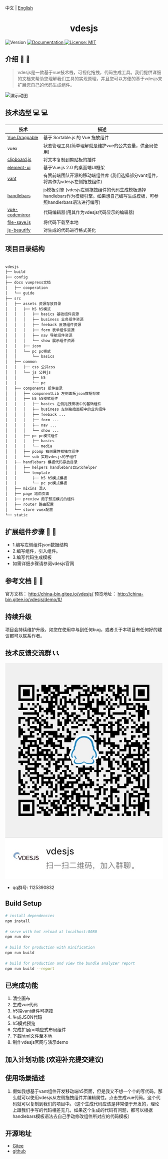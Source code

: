 中文 | [English](./README.en.md)

<h1 align="center">vdesjs</h1>

<p>
  <img alt="Version" src="https://img.shields.io/badge/version-1.1-blue.svg" />
  <a href="https://www.jianshu.com/c/061d0ea33f2d" target="_blank">
    <img alt="Documentation" src="https://img.shields.io/badge/documentation-yes-brightgreen.svg" />
  </a>
  <a href="#" target="_blank">
    <img alt="License: MIT" src="https://img.shields.io/badge/License-MIT-yellow.svg" />
  </a>
</p>

## 介绍 :loudspeaker: :loudspeaker:

> vdesjs是一款基于vue技术栈，可视化拖拽，代码生成工具。我们提供详细的文档来帮助您理解我们工具的实现原理，并且您可以方便的基于vdesjs来扩展您自己的代码生成组件。

<img src="./src/assets/showHow.gif" alt="演示动图" />


## 技术选型 :computer: :computer:
| 技术                                                             | 描述                                                                                                                           |
| ---------------------------------------------------------------- | ------------------------------------------------------------------------------------------------------------------------------ |
| [Vue.Draggable](https://github.com/SortableJS/Vue.Draggable)     | 基于 Sortable.js 的 Vue 拖放组件                                                                                               |
| vuex                                                             | 状态管理工具(简单理解就是维护vue的公共变量，供全局使用)                                                                        |
| [clipboard.js](https://github.com/zenorocha/clipboard.js)        | 将文本复制到剪贴板的插件                                                                                                       |
| [element-ui](https://element.eleme.cn/#/zh-CN)                   | 基于Vue.js 2.0 的桌面端UI框架                                                                                                  |
| [vant](https://vant-contrib.gitee.io/vant/)                      | 有赞前端团队开源的移动端组件库 (我们选择部分vant组件，将其作为vdesjs左侧拖拽组件)                                              |
| [handlebars](https://github.com/handlebars-lang/handlebars.js)   | js模板引擎 (vdesjs左侧拖拽组件的代码生成模板选择handlebars作为模板引擎。如果想自己编写生成模板，可参照handlerbars语法进行编写) |
| [vue-codemirror](https://github.com/surmon-china/vue-codemirror) | 代码编辑器(用其作为vdesjs代码显示的编辑器)                                                                                     |
|[file-save.js](https://github.com/eligrey/FileSaver.js)| 将代码下载至本地 |
|[js-beautify](https://github.com/beautify-web/js-beautify)| 对生成的代码进行格式美化 |
## 项目目录结构
``` html

vdesjs
├── build
├── config
├── docs vuepress文档
│   ├── cooperation
│   └── guide
├── src
│   ├── assets 资源存放目录
│   │   ├── h5 h5模式
│   │   │   ├── basics 基础组件资源
│   │   │   ├── business 业务组件资源
│   │   │   ├── feeback 反馈组件资源
│   │   │   ├── form 表单组件资源
│   │   │   ├── nav 导航组件资源
│   │   │   └── show 展示组件资源
│   │   ├── icon
│   │   └── pc pc模式
│   │       └── basics
│   ├── common
│   │   ├── css 公共css
│   │   └── js 公共js
│   │       ├── h5
│   │       └── pc
│   ├── components 组件目录
│   │   ├── componentLib 左侧面板json数据存放
│   │   ├── h5 h5模式组件
│   │   │   ├── basics 左侧拖拽面板中的基础组件
│   │   │   ├── business 左侧拖拽面板中的业务组件
│   │   │   ├── feeback ...
│   │   │   ├── form ...
│   │   │   ├── nav ...
│   │   │   └── show ...
│   │   ├── pc pc模式组件
│   │   │   ├── basics
│   │   │   └── media
│   │   ├── pcomp 右侧属性栏独立组件
│   │   └── sub 实现vdesjs的子组件
│   ├── handlebars 模板代码存放目录
│   │   ├── helpers handlebars自定义helper
│   │   └── template
│   │       ├── h5 h5模式模板
│   │       └── pc pc模式模板
│   ├── mixins 混入
│   ├── page 路由页面
│   ├── preview 用于预览模式的组件
│   ├── router 路由配置
│   └── store vuex配置
└── static

```

## 扩展组件步骤 :electric_plug: :electric_plug:
* 1.编写左侧组件json数据结构
* 2.编写组件，引入组件。
* 3.编写代码生成模板
* 如需详细步骤请参阅vdesjs官网

## 参考文档 :notebook: :notebook:
官方文档： http://china-bin.gitee.io/vdesjs/
预览地址： http://china-bin.gitee.io/vdesjs/demo/#/

## 持续升级
项目会持续维护升级，如您在使用中与到任何bug，或者关于本项目有任何好的建议都可以联系作者。


## 技术反馈交流群 :telephone_receiver: :telephone_receiver:
<img src="./src/assets/qqConcat.JPG" alt="1125390832" />

* qq群号: 1125390832


## Build Setup

``` bash
# install dependencies
npm install

# serve with hot reload at localhost:8080
npm run dev

# build for production with minification
npm run build

# build for production and view the bundle analyzer report
npm run build --report
```
## 已完成功能
1. 清空画布
2. 生成vue代码
3. h5端vant组件可拖拽
4. 生成JSON代码
5. h5模式预览
6. 完成扩展pc响应式布局组件
7. 下载html文件至本地
8. 制作vdesjs官网与演示demo

## 加入计划功能 (欢迎补充提交建议)


## 使用场景描述
1. 假如我想基于vant组件开发移动端h5页面，但是我又不想一个个的写代码，那么就可以使用vdesjs从左侧拖拽组件并编辑属性。点击生成vue代码。这个代码就可以复制到我们的项目中。（这个生成代码应该是非常便于开发的，理论上跟我们手写的代码相差无几，如果这个生成的代码有问题，都可以根据handlebars模板语法去自己手动修改组件所对应的代码模板）

## 开源地址
* [Gitee](https://gitee.com/china-bin/vdesjs)
* [github](https://github.com/china-bin/vdesjs)
